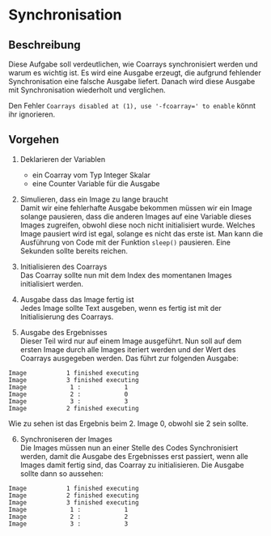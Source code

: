 # Synchronisation

## Beschreibung
Diese Aufgabe soll verdeutlichen, wie Coarrays synchronisiert werden und warum es wichtig ist. Es wird eine Ausgabe erzeugt, die aufgrund fehlender Synchronisation eine falsche Ausgabe liefert. Danach wird diese Ausgabe mit Synchronisation wiederholt und verglichen.

Den Fehler `Coarrays disabled at (1), use '-fcoarray=' to enable` könnt ihr ignorieren.

## Vorgehen
1. Deklarieren der Variablen  
   - ein Coarray vom Typ Integer Skalar
   - eine Counter Variable für die Ausgabe

2. Simulieren, dass ein Image zu lange braucht  
   Damit wir eine fehlerhafte Ausgabe bekommen müssen wir ein Image solange pausieren, dass die anderen Images auf eine Variable dieses Images zugreifen, obwohl diese noch nicht initialisiert wurde.
   Welches Image pausiert wird ist egal, solange es nicht das erste ist.
   Man kann die Ausführung von Code mit der Funktion `sleep()` pausieren.
   Eine Sekunden sollte bereits reichen.

3. Initialisieren des Coarrays  
   Das Coarray sollte nun mit dem Index des momentanen Images initialisiert werden.

4. Ausgabe dass das Image fertig ist  
   Jedes Image sollte Text ausgeben, wenn es fertig ist mit der Initialisierung des Coarrays.

5. Ausgabe des Ergebnisses  
   Dieser Teil wird nur auf einem Image ausgeführt.
   Nun soll auf dem ersten Image durch alle Images iteriert werden und der Wert des Coarrays ausgegeben werden.
   Das führt zur folgenden Ausgabe:
```
Image           1 finished executing
Image           3 finished executing
Image            1 :            1
Image            2 :            0
Image            3 :            3
Image           2 finished executing
```

Wie zu sehen ist das Ergebnis beim 2. Image 0, obwohl sie 2 sein sollte.

6. Synchroniseren der Images  
   Die Images müssen nun an einer Stelle des Codes Synchronisiert werden, damit die Ausgabe des Ergebnisses erst passiert, wenn alle Images damit fertig sind, das Coarray zu initialisieren.
   Die Ausgabe sollte dann so aussehen:
```
Image           1 finished executing
Image           2 finished executing
Image           3 finished executing
Image            1 :            1
Image            2 :            2
Image            3 :            3
```
